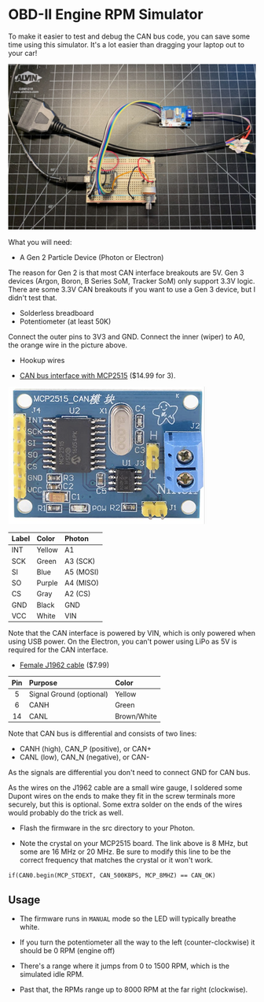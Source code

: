 # OBD-II Engine RPM Simulator

To make it easier to test and debug the CAN bus code, you can save some time using this simulator. It's a lot easier than dragging your laptop out to your car!

![Simulator](images/simulator.jpg)

What you will need:

- A Gen 2 Particle Device (Photon or Electron)

The reason for Gen 2 is that most CAN interface breakouts are 5V. Gen 3 devices (Argon, Boron, B Series SoM, Tracker SoM) only support 3.3V logic. There are some 3.3V CAN breakouts if you want to use a Gen 3 device, but I didn't test that.

- Solderless breadboard
- Potentiometer (at least 50K)

Connect the outer pins to 3V3 and GND. Connect the inner (wiper) to A0, the orange wire in the picture above.

- Hookup wires

- [CAN bus interface with MCP2515](https://www.amazon.com/gp/product/B01IV3ZSKO/ref=ppx_yo_dt_b_search_asin_title) ($14.99 for 3).

![Interface](images/interface.png)

| Label | Color | Photon |
| :--- | :--- | :--- |
| INT | Yellow |  A1 |
| SCK | Green | A3 (SCK) |
| SI | Blue | A5 (MOSI) |
| SO | Purple | A4 (MISO) |
| CS | Gray | A2 (CS) |
| GND | Black | GND |
| VCC | White | VIN |

Note that the CAN interface is powered by VIN, which is only powered when using USB power. On the Electron, you can't power using LiPo as 5V is required for the CAN interface.

- [Female J1962 cable](https://www.amazon.com/dp/B07F16HC12/ref=nav_timeline_asin?_encoding=UTF8) ($7.99)

| Pin   | Purpose | Color |
| :---: | :--- | :--- |
| 5  | Signal Ground (optional) | Yellow |
| 6  | CANH | Green |
| 14 | CANL | Brown/White |  

Note that CAN bus is differential and consists of two lines:

- CANH (high), CAN_P (positive), or CAN+
- CANL (low), CAN_N (negative), or CAN-

As the signals are differential you don't need to connect GND for CAN bus.

As the wires on the J1962 cable are a small wire gauge, I soldered some Dupont wires on the ends to make they fit in the screw terminals more securely, but this is optional. Some extra solder on the ends of the wires would probably do the trick as well.

- Flash the firmware in the src directory to your Photon. 

- Note the crystal on your MCP2515 board. The link above is 8 MHz, but some are 16 MHz or 20 MHz. Be sure to modify this line to be the correct frequency that matches the crystal or it won't work.

```
if(CAN0.begin(MCP_STDEXT, CAN_500KBPS, MCP_8MHZ) == CAN_OK)
```


## Usage

- The firmware runs in `MANUAL` mode so the LED will typically breathe white.

- If you turn the potentiometer all the way to the left (counter-clockwise) it should be 0 RPM (engine off)

- There's a range where it jumps from 0 to 1500 RPM, which is the simulated idle RPM.

- Past that, the RPMs range up to 8000 RPM at the far right (clockwise).


